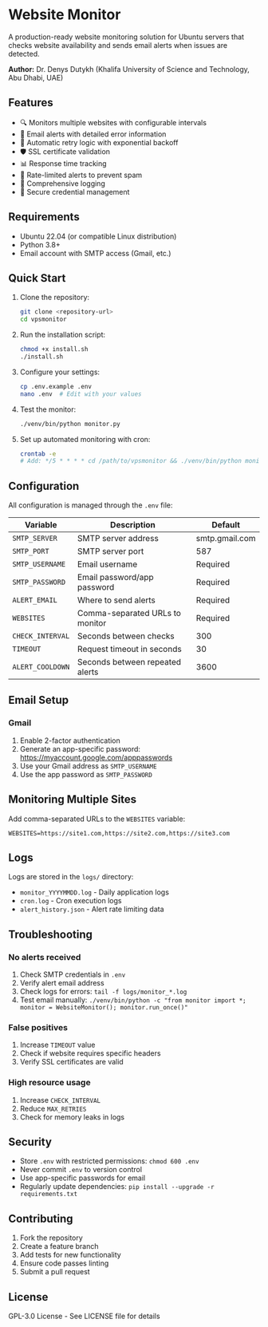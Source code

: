 # Website Monitor

A production-ready website monitoring solution for Ubuntu servers that checks website availability and sends email alerts when issues are detected.

**Author:** Dr. Denys Dutykh (Khalifa University of Science and Technology, Abu Dhabi, UAE)

## Features

- 🔍 Monitors multiple websites with configurable intervals
- 📧 Email alerts with detailed error information
- 🔄 Automatic retry logic with exponential backoff
- 🛡️ SSL certificate validation
- 📊 Response time tracking
- 🚦 Rate-limited alerts to prevent spam
- 📝 Comprehensive logging
- 🔐 Secure credential management

## Requirements

- Ubuntu 22.04 (or compatible Linux distribution)
- Python 3.8+
- Email account with SMTP access (Gmail, etc.)

## Quick Start

1. Clone the repository:
   ```bash
   git clone <repository-url>
   cd vpsmonitor
   ```

2. Run the installation script:
   ```bash
   chmod +x install.sh
   ./install.sh
   ```

3. Configure your settings:
   ```bash
   cp .env.example .env
   nano .env  # Edit with your values
   ```

4. Test the monitor:
   ```bash
   ./venv/bin/python monitor.py
   ```

5. Set up automated monitoring with cron:
   ```bash
   crontab -e
   # Add: */5 * * * * cd /path/to/vpsmonitor && ./venv/bin/python monitor.py
   ```

## Configuration

All configuration is managed through the `.env` file:

| Variable | Description | Default |
|----------|-------------|---------|
| `SMTP_SERVER` | SMTP server address | smtp.gmail.com |
| `SMTP_PORT` | SMTP server port | 587 |
| `SMTP_USERNAME` | Email username | Required |
| `SMTP_PASSWORD` | Email password/app password | Required |
| `ALERT_EMAIL` | Where to send alerts | Required |
| `WEBSITES` | Comma-separated URLs to monitor | Required |
| `CHECK_INTERVAL` | Seconds between checks | 300 |
| `TIMEOUT` | Request timeout in seconds | 30 |
| `ALERT_COOLDOWN` | Seconds between repeated alerts | 3600 |

## Email Setup

### Gmail
1. Enable 2-factor authentication
2. Generate an app-specific password: https://myaccount.google.com/apppasswords
3. Use your Gmail address as `SMTP_USERNAME`
4. Use the app password as `SMTP_PASSWORD`

## Monitoring Multiple Sites

Add comma-separated URLs to the `WEBSITES` variable:
```
WEBSITES=https://site1.com,https://site2.com,https://site3.com
```

## Logs

Logs are stored in the `logs/` directory:
- `monitor_YYYYMMDD.log` - Daily application logs
- `cron.log` - Cron execution logs
- `alert_history.json` - Alert rate limiting data

## Troubleshooting

### No alerts received
1. Check SMTP credentials in `.env`
2. Verify alert email address
3. Check logs for errors: `tail -f logs/monitor_*.log`
4. Test email manually: `./venv/bin/python -c "from monitor import *; monitor = WebsiteMonitor(); monitor.run_once()"`

### False positives
1. Increase `TIMEOUT` value
2. Check if website requires specific headers
3. Verify SSL certificates are valid

### High resource usage
1. Increase `CHECK_INTERVAL`
2. Reduce `MAX_RETRIES`
3. Check for memory leaks in logs

## Security

- Store `.env` with restricted permissions: `chmod 600 .env`
- Never commit `.env` to version control
- Use app-specific passwords for email
- Regularly update dependencies: `pip install --upgrade -r requirements.txt`

## Contributing

1. Fork the repository
2. Create a feature branch
3. Add tests for new functionality
4. Ensure code passes linting
5. Submit a pull request

## License

GPL-3.0 License - See LICENSE file for details
